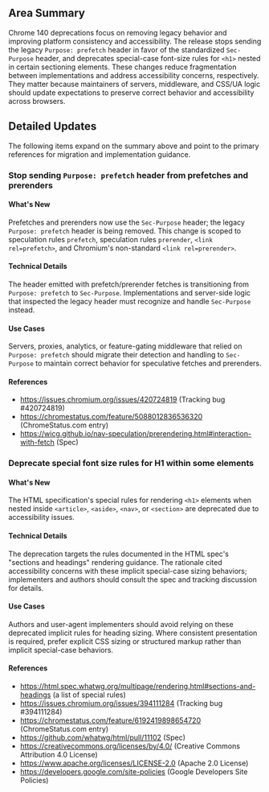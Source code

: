 ## Area Summary

Chrome 140 deprecations focus on removing legacy behavior and improving platform consistency and accessibility. The release stops sending the legacy `Purpose: prefetch` header in favor of the standardized `Sec-Purpose` header, and deprecates special-case font-size rules for `<h1>` nested in certain sectioning elements. These changes reduce fragmentation between implementations and address accessibility concerns, respectively. They matter because maintainers of servers, middleware, and CSS/UA logic should update expectations to preserve correct behavior and accessibility across browsers.

## Detailed Updates

The following items expand on the summary above and point to the primary references for migration and implementation guidance.

### Stop sending `Purpose: prefetch` header from prefetches and prerenders

#### What's New
Prefetches and prerenders now use the `Sec-Purpose` header; the legacy `Purpose: prefetch` header is being removed. This change is scoped to speculation rules `prefetch`, speculation rules `prerender`, `<link rel=prefetch>`, and Chromium's non-standard `<link rel=prerender>`.

#### Technical Details
The header emitted with prefetch/prerender fetches is transitioning from `Purpose: prefetch` to `Sec-Purpose`. Implementations and server-side logic that inspected the legacy header must recognize and handle `Sec-Purpose` instead.

#### Use Cases
Servers, proxies, analytics, or feature-gating middleware that relied on `Purpose: prefetch` should migrate their detection and handling to `Sec-Purpose` to maintain correct behavior for speculative fetches and prerenders.

#### References
- https://issues.chromium.org/issues/420724819 (Tracking bug #420724819)  
- https://chromestatus.com/feature/5088012836536320 (ChromeStatus.com entry)  
- https://wicg.github.io/nav-speculation/prerendering.html#interaction-with-fetch (Spec)  

### Deprecate special font size rules for H1 within some elements

#### What's New
The HTML specification's special rules for rendering `<h1>` elements when nested inside `<article>`, `<aside>`, `<nav>`, or `<section>` are deprecated due to accessibility issues.

#### Technical Details
The deprecation targets the rules documented in the HTML spec's "sections and headings" rendering guidance. The rationale cited accessibility concerns with these implicit special-case sizing behaviors; implementers and authors should consult the spec and tracking discussion for details.

#### Use Cases
Authors and user-agent implementers should avoid relying on these deprecated implicit rules for heading sizing. Where consistent presentation is required, prefer explicit CSS sizing or structured markup rather than implicit special-case behaviors.

#### References
- https://html.spec.whatwg.org/multipage/rendering.html#sections-and-headings (a list of special rules)  
- https://issues.chromium.org/issues/394111284 (Tracking bug #394111284)  
- https://chromestatus.com/feature/6192419898654720 (ChromeStatus.com entry)  
- https://github.com/whatwg/html/pull/11102 (Spec)  
- https://creativecommons.org/licenses/by/4.0/ (Creative Commons Attribution 4.0 License)  
- https://www.apache.org/licenses/LICENSE-2.0 (Apache 2.0 License)  
- https://developers.google.com/site-policies (Google Developers Site Policies)